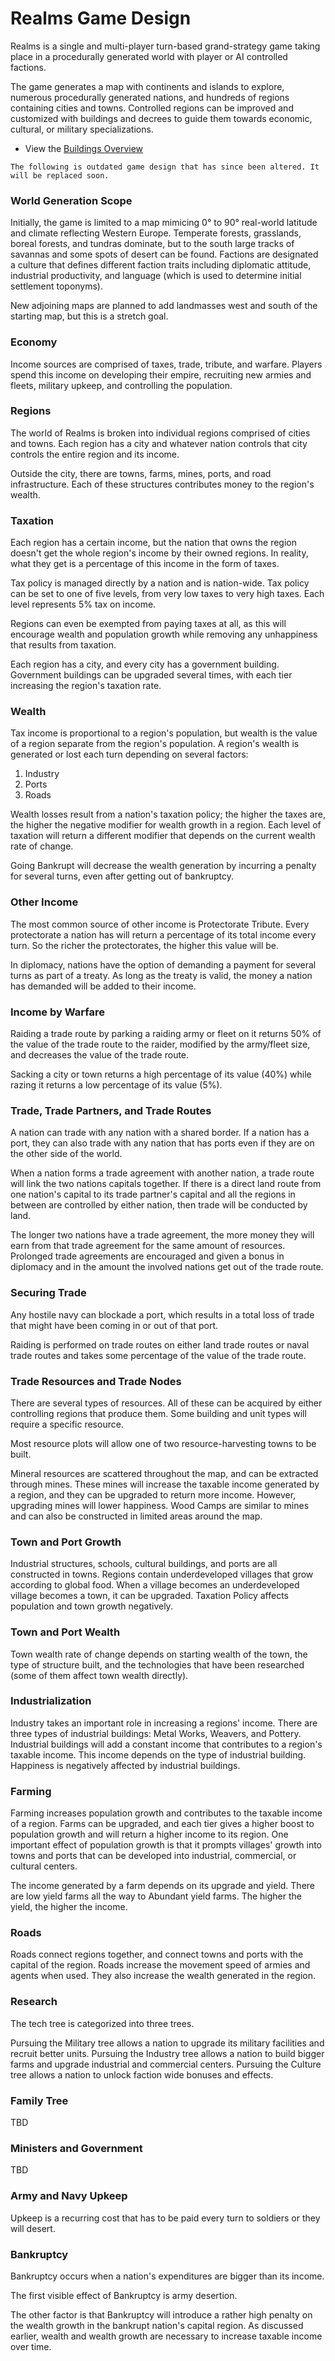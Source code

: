 # Realms Game Design

Realms is a single and multi-player turn-based grand-strategy game taking place in a procedurally generated world with player or AI controlled factions.

The game generates a map with continents and islands to explore, numerous procedurally generated nations, and hundreds of regions containing cities and towns. Controlled regions can be improved and customized with buildings and decrees to guide them towards economic, cultural, or military specializations.

- View the [Buildings Overview](buildings-simple.md)  

```
The following is outdated game design that has since been altered. It will be replaced soon.
```

### World Generation Scope

Initially, the game is limited to a map mimicing 0° to 90° real-world latitude and climate reflecting Western Europe. Temperate forests, grasslands, boreal forests, and tundras dominate, but to the south large tracks of savannas and some spots of desert can be found. Factions are designated a culture that defines different faction traits including diplomatic attitude, industrial productivity, and language (which is used to determine initial settlement toponyms).

New adjoining maps are planned to add landmasses west and south of the starting map, but this is a stretch goal.

### Economy

Income sources are comprised of taxes, trade, tribute, and warfare. Players spend this income on developing their empire, recruiting new armies and fleets, military upkeep, and controlling the population.

### Regions

The world of Realms is broken into individual regions comprised of cities and towns. Each region has a city and whatever nation controls that city controls the entire region and its income.

Outside the city, there are towns, farms, mines, ports, and road infrastructure. Each of these structures contributes money to the region's wealth.

### Taxation

Each region has a certain income, but the nation that owns the region doesn't get the whole region's income by their owned regions. In reality, what they get is a percentage of this income in the form of taxes.

Tax policy is managed directly by a nation and is nation-wide. Tax policy can be set to one of five levels, from very low taxes to very high taxes. Each level represents 5% tax on income.

Regions can even be exempted from paying taxes at all, as this will encourage wealth and population growth while removing any unhappiness that results from taxation.

Each region has a city, and every city has a government building. Government buildings can be upgraded several times, with each tier increasing the region's taxation rate.

### Wealth

Tax income is proportional to a region's population, but wealth is the value of a region separate from the region's population. A region's wealth is generated or lost each turn depending on several factors:

1. Industry
2. Ports
3. Roads

Wealth losses result from a nation's taxation policy; the higher the taxes are, the higher the negative modifier for wealth growth in a region. Each level of taxation will return a different modifier that depends on the current wealth rate of change.

Going Bankrupt will decrease the wealth generation by incurring a penalty for several turns, even after getting out of bankruptcy.

### Other Income

The most common source of other income is Protectorate Tribute. Every protectorate a nation has will return a percentage of its total income every turn. So the richer the protectorates, the higher this value will be.

In diplomacy, nations have the option of demanding a payment for several turns as part of a treaty. As long as the treaty is valid, the money a nation has demanded will be added to their income.

### Income by Warfare

Raiding a trade route by parking a raiding army or fleet on it returns 50% of the value of the trade route to the raider, modified by the army/fleet size, and decreases the value of the trade route.

Sacking a city or town returns a high percentage of its value (40%) while razing it returns a low percentage of its value (5%).

### Trade, Trade Partners, and Trade Routes

A nation can trade with any nation with a shared border. If a nation has a port, they can also trade with any nation that has ports even if they are on the other side of the world.

When a nation forms a trade agreement with another nation, a trade route will link the two nations capitals together. If there is a direct land route from one nation's capital to its trade partner's capital and all the regions in between are controlled by either nation, then trade will be conducted by land.

The longer two nations have a trade agreement, the more money they will earn from that trade agreement for the same amount of resources. Prolonged trade agreements are encouraged and given a bonus in diplomacy and in the amount the involved nations get out of the trade route.

### Securing Trade

Any hostile navy can blockade a port, which results in a total loss of trade that might have been coming in or out of that port.

Raiding is performed on trade routes on either land trade routes or naval trade routes and takes some percentage of the value of the trade route.

### Trade Resources and Trade Nodes

There are several types of resources. All of these can be acquired by either controlling regions that produce them.
Some building and unit types will require a specific resource.

Most resource plots will allow one of two resource-harvesting towns to be built.

Mineral resources are scattered throughout the map, and can be extracted through mines. These mines will increase the taxable income generated by a region, and they can be upgraded to return more income. However, upgrading mines will lower happiness. Wood Camps are similar to mines and can also be constructed in limited areas around the map.

### Town and Port Growth

Industrial structures, schools, cultural buildings, and ports are all constructed in towns. Regions contain underdeveloped villages that grow according to global food. When a village becomes an underdeveloped village becomes a town, it can be upgraded. Taxation Policy affects population and town growth negatively.

### Town and Port Wealth

Town wealth rate of change depends on starting wealth of the town, the type of structure built, and the technologies that have been researched (some of them affect town wealth directly).

### Industrialization

Industry takes an important role in increasing a regions' income. There are three types of industrial buildings: Metal Works, Weavers, and Pottery. Industrial buildings will add a constant income that contributes to a region's taxable income. This income depends on the type of industrial building. Happiness is negatively affected by industrial buildings.

### Farming

Farming increases population growth and contributes to the taxable income of a region. Farms can be upgraded, and each tier gives a higher boost to population growth and will return a higher income to its region. One important effect of population growth is that it prompts villages' growth into towns and ports that can be developed into industrial, commercial, or cultural centers.

The income generated by a farm depends on its upgrade and yield. There are low yield farms all the way to Abundant yield farms. The higher the yield, the higher the income.

### Roads

Roads connect regions together, and connect towns and ports with the capital of the region. Roads increase the movement speed of armies and agents when used. They also increase the wealth generated in the region.

### Research

The tech tree is categorized into three trees.

Pursuing the Military tree allows a nation to upgrade its military facilities and recruit better units.
Pursuing the Industry tree allows a nation to build bigger farms and upgrade industrial and commercial centers.
Pursuing the Culture tree allows a nation to unlock faction wide bonuses and effects.

### Family Tree
TBD

### Ministers and Government
TBD

### Army and Navy Upkeep
Upkeep is a recurring cost that has to be paid every turn to soldiers or they will desert.

### Bankruptcy

Bankruptcy occurs when a nation's expenditures are bigger than its income.

The first visible effect of Bankruptcy is army desertion.

The other factor is that Bankruptcy will introduce a rather high penalty on the wealth growth in the bankrupt nation's capital region. As discussed earlier, wealth and wealth growth are necessary to increase taxable income over time.
